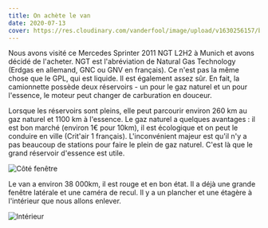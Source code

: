 ```yaml
---
title: On achète le van
date: 2020-07-13
cover: https://res.cloudinary.com/vanderfool/image/upload/v1630256157/bought/van_equnet.jpg
---
```


Nous avons visité ce Mercedes Sprinter 2011 NGT L2H2 à Munich et avons décidé de l'acheter.
NGT est l'abréviation de Natural Gas Technology (Erdgas en allemand, GNC ou GNV en français).
Ce n'est pas la même chose que le GPL, qui est liquide. Il est également assez sûr.
En fait, la camionnette possède deux réservoirs - un pour le gaz naturel et un pour l'essence, le moteur peut changer de carburation en douceur.

Lorsque les réservoirs sont pleins, elle peut parcourir environ 260 km au gaz naturel et 1100 km à l'essence.
Le gaz naturel a quelques avantages : il est bon marché (environ 1€ pour 10km), il est écologique et on peut le conduire en ville (Crit'air 1 français).
L'inconvénient majeur est qu'il n'y a pas beaucoup de stations pour faire le plein de gaz naturel.
C'est là que le grand réservoir d'essence est utile.

![Côté fenêtre](https://res.cloudinary.com/vanderfool/image/upload/v1630256157/bought/window_side_pbxzyu.jpg "Côté fenêtre")

Le van a environ 38 000km, il est rouge et en bon état. Il a déjà une grande fenêtre latérale et une caméra de recul. Il y a un plancher et une étagère à l'intérieur que nous allons enlever.

![Intérieur](https://res.cloudinary.com/vanderfool/image/upload/v1630256156/bought/original_mess_wptmyu.jpg "Intérieur")
